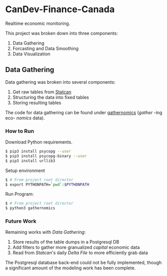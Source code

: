 # CanDev-Finance-Canada

Realtime economic monitoring.

This project was broken down into three components:

1.  Data Gathering
2.  Forcasting and Data Smoothing
3.  Data Visualization

## Data Gathering

Data gathering was broken into several components:

1.  Get raw tables from [Statcan](https://www.statcan.gc.ca/)
2.  Structuring the data into fixed tables
3.  Storing resulting tables

The code for data gathering can be found under [gathernomics](gathernomics/)
(*gather* -ing eco- *nomics* data).

### How to Run
Download Python requirements.

```Bash
$ pip3 install psycopg --user
$ pip3 install psycopg-binary --user
$ pip3 install urllib3
```

Setup environment
```Bash
$ # From project root director
$ export PYTHONPATH=`pwd`:$PYTHONPATH
```

Run Program:
```Bash
$ # From project root director
$ python3 gathernomics
```

### Future Work

Remaining works with *Data Gathering*:

1.  Store results of the table dumps in a Postgresql DB
2.  Add filters to gather more granualized *capital* economic data
3.  Read from *Statcan*'s daily *Delta File* to more efficiently grab data

The Postgresql database back-end could not be fully implemented, though a
significant amount of the modeling work has been complete.
